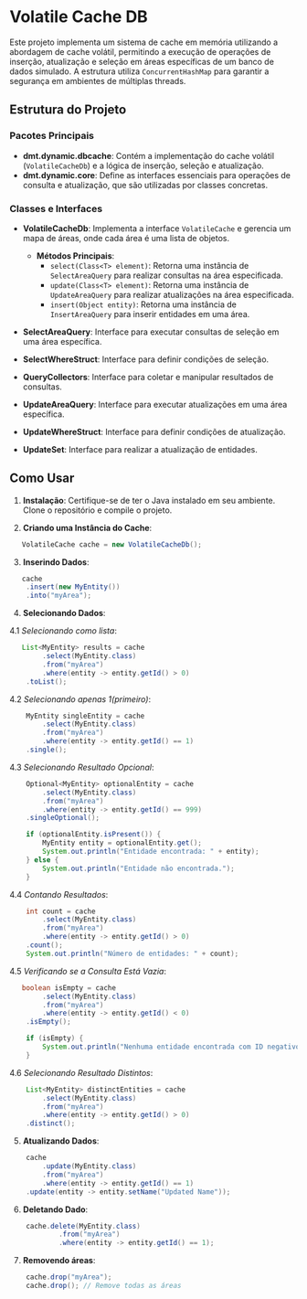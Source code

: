 # Volatile Cache DB

Este projeto implementa um sistema de cache em memória utilizando a abordagem de cache volátil, permitindo a execução de operações de inserção, atualização e seleção em áreas específicas de um banco de dados simulado. A estrutura utiliza `ConcurrentHashMap` para garantir a segurança em ambientes de múltiplas threads.

## Estrutura do Projeto

### Pacotes Principais

- **dmt.dynamic.dbcache**: Contém a implementação do cache volátil (`VolatileCacheDb`) e a lógica de inserção, seleção e atualização.
- **dmt.dynamic.core**: Define as interfaces essenciais para operações de consulta e atualização, que são utilizadas por classes concretas.

### Classes e Interfaces

- **VolatileCacheDb**: Implementa a interface `VolatileCache` e gerencia um mapa de áreas, onde cada área é uma lista de objetos.
  
  - **Métodos Principais**:
    - `select(Class<T> element)`: Retorna uma instância de `SelectAreaQuery` para realizar consultas na área especificada.
    - `update(Class<T> element)`: Retorna uma instância de `UpdateAreaQuery` para realizar atualizações na área especificada.
    - `insert(Object entity)`: Retorna uma instância de `InsertAreaQuery` para inserir entidades em uma área.

- **SelectAreaQuery<T>**: Interface para executar consultas de seleção em uma área específica.
  
- **SelectWhereStruct<T>**: Interface para definir condições de seleção.
  
- **QueryCollectors<T>**: Interface para coletar e manipular resultados de consultas.

- **UpdateAreaQuery<T>**: Interface para executar atualizações em uma área específica.
  
- **UpdateWhereStruct<T>**: Interface para definir condições de atualização.
  
- **UpdateSet<T>**: Interface para realizar a atualização de entidades.

## Como Usar

1. **Instalação**: Certifique-se de ter o Java instalado em seu ambiente. Clone o repositório e compile o projeto.

2. **Criando uma Instância do Cache**:

```java
   VolatileCache cache = new VolatileCacheDb();
```

3. **Inserindo Dados**:
```java
   cache
    .insert(new MyEntity())
    .into("myArea");
```

4. **Selecionando Dados**:

4.1 *Selecionando como lista*:
```java
   List<MyEntity> results = cache
        .select(MyEntity.class)
        .from("myArea")
        .where(entity -> entity.getId() > 0)
    .toList();
```

4.2 *Selecionando apenas 1(primeiro)*:
```java
    MyEntity singleEntity = cache
        .select(MyEntity.class)
        .from("myArea")
        .where(entity -> entity.getId() == 1)
    .single();
```

4.3 *Selecionando Resultado Opcional*:
```java
    Optional<MyEntity> optionalEntity = cache
        .select(MyEntity.class)
        .from("myArea")
        .where(entity -> entity.getId() == 999) 
    .singleOptional();

    if (optionalEntity.isPresent()) {
        MyEntity entity = optionalEntity.get();
        System.out.println("Entidade encontrada: " + entity);
    } else {
        System.out.println("Entidade não encontrada.");
    }
```

4.4 *Contando Resultados*:
```java
    int count = cache
        .select(MyEntity.class)
        .from("myArea")
        .where(entity -> entity.getId() > 0)
    .count();
    System.out.println("Número de entidades: " + count);
```

4.5 *Verificando se a Consulta Está Vazia*:
```java
   boolean isEmpty = cache
        .select(MyEntity.class)
        .from("myArea")
        .where(entity -> entity.getId() < 0)
    .isEmpty();

    if (isEmpty) {
        System.out.println("Nenhuma entidade encontrada com ID negativo.");
    }

```

4.6 *Selecionando Resultado Distintos*:
```java
    List<MyEntity> distinctEntities = cache
        .select(MyEntity.class)
        .from("myArea")
        .where(entity -> entity.getId() > 0)
    .distinct();
```

5. **Atualizando Dados**:
```java
    cache
        .update(MyEntity.class)
        .from("myArea")
        .where(entity -> entity.getId() == 1)
    .update(entity -> entity.setName("Updated Name"));
```

6. **Deletando Dado**:
```java
    cache.delete(MyEntity.class)
            .from("myArea")
            .where(entity -> entity.getId() == 1);
```


7. **Removendo áreas**:
```java
    cache.drop("myArea");
    cache.drop(); // Remove todas as áreas
```